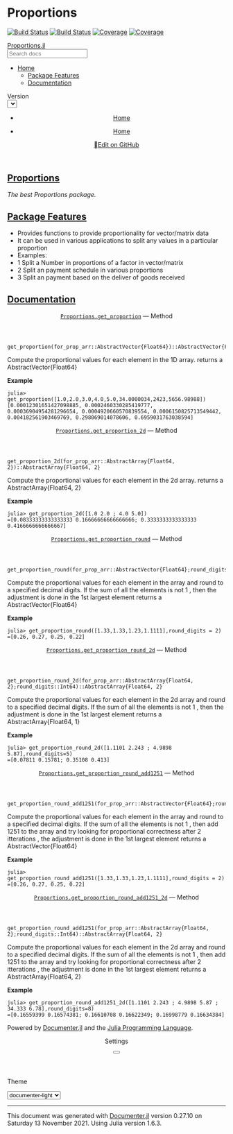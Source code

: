 # Proportions

[![Build Status](https://travis-ci.com/hillelawaskar/Proportions.jl.svg?branch=main)](https://travis-ci.com/hillelawaskar/Proportions.jl)
[![Build Status](https://ci.appveyor.com/api/projects/status/github/hillelawaskar/Proportions.jl?svg=true)](https://ci.appveyor.com/project/hillelawaskar/Proportions-jl)
[![Coverage](https://codecov.io/gh/hillelawaskar/Proportions.jl/branch/main/graph/badge.svg)](https://codecov.io/gh/hillelawaskar/Proportions.jl)
[![Coverage](https://coveralls.io/repos/github/hillelawaskar/Proportions.jl/badge.svg?branch=main)](https://coveralls.io/github/hillelawaskar/Proportions.jl?branch=main)

<!DOCTYPE html>
<html lang="en"><head><meta charset="UTF-8"/><meta name="viewport" content="width=device-width, initial-scale=1.0"/><title>Home · Proportions.jl</title><script data-outdated-warner src="assets/warner.js"></script><link href="https://cdnjs.cloudflare.com/ajax/libs/lato-font/3.0.0/css/lato-font.min.css" rel="stylesheet" type="text/css"/><link href="https://cdnjs.cloudflare.com/ajax/libs/juliamono/0.039/juliamono-regular.css" rel="stylesheet" type="text/css"/><link href="https://cdnjs.cloudflare.com/ajax/libs/font-awesome/5.15.3/css/fontawesome.min.css" rel="stylesheet" type="text/css"/><link href="https://cdnjs.cloudflare.com/ajax/libs/font-awesome/5.15.3/css/solid.min.css" rel="stylesheet" type="text/css"/><link href="https://cdnjs.cloudflare.com/ajax/libs/font-awesome/5.15.3/css/brands.min.css" rel="stylesheet" type="text/css"/><link href="https://cdnjs.cloudflare.com/ajax/libs/KaTeX/0.13.11/katex.min.css" rel="stylesheet" type="text/css"/><script>documenterBaseURL="."</script><script src="https://cdnjs.cloudflare.com/ajax/libs/require.js/2.3.6/require.min.js" data-main="assets/documenter.js"></script><script src="siteinfo.js"></script><script src="../versions.js"></script><link class="docs-theme-link" rel="stylesheet" type="text/css" href="assets/themes/documenter-dark.css" data-theme-name="documenter-dark" data-theme-primary-dark/><link class="docs-theme-link" rel="stylesheet" type="text/css" href="assets/themes/documenter-light.css" data-theme-name="documenter-light" data-theme-primary/><script src="assets/themeswap.js"></script></head><body><div id="documenter"><nav class="docs-sidebar"><div class="docs-package-name"><span class="docs-autofit"><a href>Proportions.jl</a></span></div><form class="docs-search" action="search/"><input class="docs-search-query" id="documenter-search-query" name="q" type="text" placeholder="Search docs"/></form><ul class="docs-menu"><li class="is-active"><a class="tocitem" href>Home</a><ul class="internal"><li><a class="tocitem" href="#Package-Features"><span>Package Features</span></a></li><li class="toplevel"><a class="tocitem" href="#Documentation"><span>Documentation</span></a></li></ul></li></ul><div class="docs-version-selector field has-addons"><div class="control"><span class="docs-label button is-static is-size-7">Version</span></div><div class="docs-selector control is-expanded"><div class="select is-fullwidth is-size-7"><select id="documenter-version-selector"></select></div></div></div></nav><div class="docs-main"><header class="docs-navbar"><nav class="breadcrumb"><ul class="is-hidden-mobile"><li class="is-active"><a href>Home</a></li></ul><ul class="is-hidden-tablet"><li class="is-active"><a href>Home</a></li></ul></nav><div class="docs-right"><a class="docs-edit-link" href="https://github.com/hillelawaskar/Proportions.jl/blob/master/docs/src/index.md" title="Edit on GitHub"><span class="docs-icon fab"></span><span class="docs-label is-hidden-touch">Edit on GitHub</span></a><a class="docs-settings-button fas fa-cog" id="documenter-settings-button" href="#" title="Settings"></a><a class="docs-sidebar-button fa fa-bars is-hidden-desktop" id="documenter-sidebar-button" href="#"></a></div></header><article class="content" id="documenter-page"><h1 id="Proportions"><a class="docs-heading-anchor" href="#Proportions">Proportions</a><a id="Proportions-1"></a><a class="docs-heading-anchor-permalink" href="#Proportions" title="Permalink"></a></h1><p><em>The best Proportions package.</em></p><h2 id="Package-Features"><a class="docs-heading-anchor" href="#Package-Features">Package Features</a><a id="Package-Features-1"></a><a class="docs-heading-anchor-permalink" href="#Package-Features" title="Permalink"></a></h2><ul><li>Provides functions to provide proportionality for vector/matrix data</li><li>It can be used in various applications to split any values in a particular proportion</li><li>Examples:</li><li>1 Split a Number in proportions of a factor in vector/matrix</li><li>2 Split an payment schedule in various proportions</li><li>3 Split an payment based on the deliver of goods received</li></ul><h1 id="Documentation"><a class="docs-heading-anchor" href="#Documentation">Documentation</a><a id="Documentation-1"></a><a class="docs-heading-anchor-permalink" href="#Documentation" title="Permalink"></a></h1><article class="docstring"><header><a class="docstring-binding" id="Proportions.get_proportion-Tuple{AbstractVector{Float64}}" href="#Proportions.get_proportion-Tuple{AbstractVector{Float64}}"><code>Proportions.get_proportion</code></a> — <span class="docstring-category">Method</span></header><section><div><pre><code class="language-julia hljs">get_proportion(for_prop_arr::AbstractVector{Float64})::AbstractVector{Float64}</code></pre><p>Compute the proportional values for each element in the 1D array. returns a AbstractVector{Float64}</p><p><strong>Example</strong></p><pre><code class="nohighlight hljs">julia&gt; get_proportion([1.0,2.0,3.0,4.0,5.0,34.0000034,2423,5656.98988])
[0.00012301651427098885, 0.0002460330285419777, 0.00036904954281296654, 0.0004920660570839554, 0.0006150825713549442, 0.004182561903469769, 0.298069014078606, 0.6959031763038594]</code></pre></div></section></article><article class="docstring"><header><a class="docstring-binding" id="Proportions.get_proportion_2d-Tuple{AbstractMatrix{Float64}}" href="#Proportions.get_proportion_2d-Tuple{AbstractMatrix{Float64}}"><code>Proportions.get_proportion_2d</code></a> — <span class="docstring-category">Method</span></header><section><div><pre><code class="language-julia hljs">get_proportion_2d(for_prop_arr::AbstractArray{Float64, 2})::AbstractArray{Float64, 2}</code></pre><p>Compute the proportional values for each element in the 2d array. returns a AbstractArray{Float64, 2}</p><p><strong>Example</strong></p><pre><code class="nohighlight hljs">julia&gt; get_proportion_2d([1.0 2.0 ; 4.0 5.0])
=[0.08333333333333333 0.16666666666666666; 0.3333333333333333 0.4166666666666667]</code></pre></div></section></article><article class="docstring"><header><a class="docstring-binding" id="Proportions.get_proportion_round-Tuple{AbstractVector{Float64}}" href="#Proportions.get_proportion_round-Tuple{AbstractVector{Float64}}"><code>Proportions.get_proportion_round</code></a> — <span class="docstring-category">Method</span></header><section><div><pre><code class="language-julia hljs">get_proportion_round(for_prop_arr::AbstractVector{Float64};round_digits::Int64)::AbstractVector{Float64}</code></pre><p>Compute the proportional values for each element in the array and round to a specified decimal digits. If the sum of all the elements is not 1 , then the adjustment is done in the 1st largest element returns a AbstractVector{Float64}</p><p><strong>Example</strong></p><pre><code class="nohighlight hljs">julia&gt; get_proportion_round([1.33,1.33,1.23,1.1111],round_digits = 2)
=[0.26, 0.27, 0.25, 0.22]</code></pre></div></section></article><article class="docstring"><header><a class="docstring-binding" id="Proportions.get_proportion_round_2d-Tuple{AbstractMatrix{Float64}}" href="#Proportions.get_proportion_round_2d-Tuple{AbstractMatrix{Float64}}"><code>Proportions.get_proportion_round_2d</code></a> — <span class="docstring-category">Method</span></header><section><div><pre><code class="language-julia hljs">get_proportion_round_2d(for_prop_arr::AbstractArray{Float64, 2};round_digits::Int64)::AbstractArray{Float64, 2}</code></pre><p>Compute the proportional values for each element in the 2d array and round to a specified decimal digits. If the sum of all the elements is not 1 , then the adjustment is done in the 1st largest element returns a AbstractArray{Float64, 1}</p><p><strong>Example</strong></p><pre><code class="nohighlight hljs">julia&gt; get_proportion_round_2d([1.1101 2.243 ; 4.9898 5.87],round_digits=5)
=[0.07811 0.15781; 0.35108 0.413]</code></pre></div></section></article><article class="docstring"><header><a class="docstring-binding" id="Proportions.get_proportion_round_add1251-Tuple{AbstractVector{Float64}}" href="#Proportions.get_proportion_round_add1251-Tuple{AbstractVector{Float64}}"><code>Proportions.get_proportion_round_add1251</code></a> — <span class="docstring-category">Method</span></header><section><div><pre><code class="language-julia hljs">get_proportion_round_add1251(for_prop_arr::AbstractVector{Float64};round_digits::Int64)::AbstractVector{Float64}</code></pre><p>Compute the proportional values for each element in the array and round to a specified decimal digits. If the sum of all the elements is not 1 , then add 1251 to the array and try looking for proportional correctness after 2 itterations , the adjustment is done in the 1st largest element returns a AbstractVector{Float64}</p><p><strong>Example</strong></p><pre><code class="nohighlight hljs">julia&gt; get_proportion_round_add1251([1.33,1.33,1.23,1.1111],round_digits = 2)
=[0.26, 0.27, 0.25, 0.22]</code></pre></div></section></article><article class="docstring"><header><a class="docstring-binding" id="Proportions.get_proportion_round_add1251_2d-Tuple{AbstractMatrix{Float64}}" href="#Proportions.get_proportion_round_add1251_2d-Tuple{AbstractMatrix{Float64}}"><code>Proportions.get_proportion_round_add1251_2d</code></a> — <span class="docstring-category">Method</span></header><section><div><pre><code class="language-julia hljs">get_proportion_round_add1251(for_prop_arr::AbstractArray{Float64, 2};round_digits::Int64)::AbstractArray{Float64, 2}</code></pre><p>Compute the proportional values for each element in the 2d array and round to a specified decimal digits. If the sum of all the elements is not 1 , then add 1251 to the array and try looking for proportional correctness after 2 itterations , the adjustment is done in the 1st largest element returns a AbstractArray{Float64, 2}</p><p><strong>Example</strong></p><pre><code class="nohighlight hljs">julia&gt; get_proportion_round_add1251_2d([1.1101 2.243 ; 4.9898 5.87 ; 34.333 6.78],round_digits=8)
=[0.16559399 0.16574381; 0.16610708 0.16622349; 0.16998779 0.16634384]</code></pre></div></section></article></article><nav class="docs-footer"><p class="footer-message">Powered by <a href="https://github.com/JuliaDocs/Documenter.jl">Documenter.jl</a> and the <a href="https://julialang.org/">Julia Programming Language</a>.</p></nav></div><div class="modal" id="documenter-settings"><div class="modal-background"></div><div class="modal-card"><header class="modal-card-head"><p class="modal-card-title">Settings</p><button class="delete"></button></header><section class="modal-card-body"><p><label class="label">Theme</label><div class="select"><select id="documenter-themepicker"><option value="documenter-light">documenter-light</option><option value="documenter-dark">documenter-dark</option></select></div></p><hr/><p>This document was generated with <a href="https://github.com/JuliaDocs/Documenter.jl">Documenter.jl</a> version 0.27.10 on <span class="colophon-date" title="Saturday 13 November 2021 21:51">Saturday 13 November 2021</span>. Using Julia version 1.6.3.</p></section><footer class="modal-card-foot"></footer></div></div></div></body></html>
